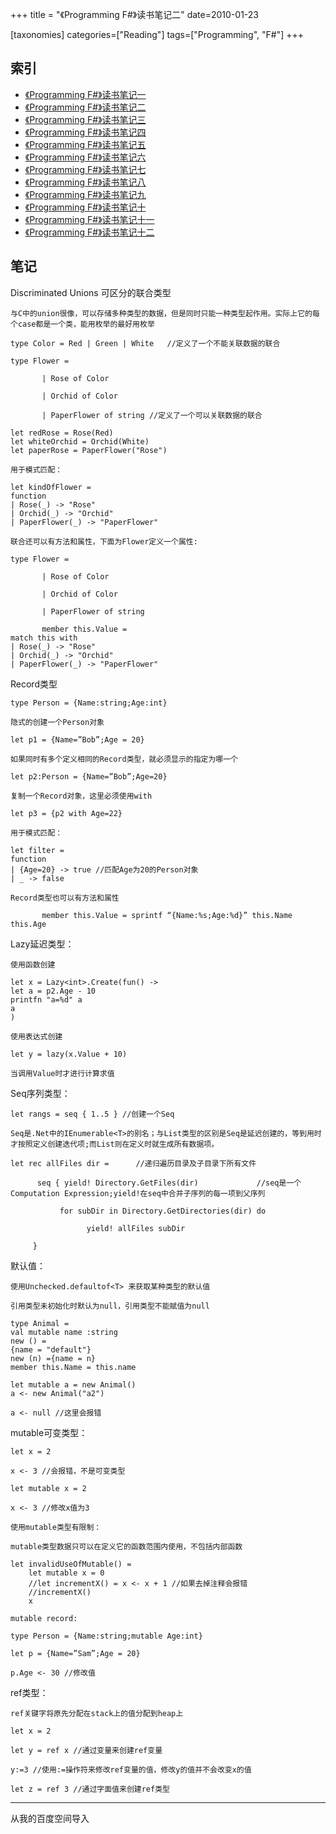 +++
title = "《Programming F#》读书笔记二"
date=2010-01-23


[taxonomies]
categories=["Reading"]
tags=["Programming", "F#"]
+++
## 索引
- [《Programming F#》读书笔记一](@/blog/life/reading/programming-fsharp/programming-fsharp-1.md)
- [《Programming F#》读书笔记二](@/blog/life/reading/programming-fsharp/programming-fsharp-2.md)
- [《Programming F#》读书笔记三](@/blog/life/reading/programming-fsharp/programming-fsharp-3.md)
- [《Programming F#》读书笔记四](@/blog/life/reading/programming-fsharp/programming-fsharp-4.md)
- [《Programming F#》读书笔记五](@/blog/life/reading/programming-fsharp/programming-fsharp-5.md)
- [《Programming F#》读书笔记六](@/blog/life/reading/programming-fsharp/programming-fsharp-6.md)
- [《Programming F#》读书笔记七](@/blog/life/reading/programming-fsharp/programming-fsharp-7.md)
- [《Programming F#》读书笔记八](@/blog/life/reading/programming-fsharp/programming-fsharp-8.md)
- [《Programming F#》读书笔记九](@/blog/life/reading/programming-fsharp/programming-fsharp-9.md)
- [《Programming F#》读书笔记十](@/blog/life/reading/programming-fsharp/programming-fsharp-10.md)
- [《Programming F#》读书笔记十一](@/blog/life/reading/programming-fsharp/programming-fsharp-11.md)
- [《Programming F#》读书笔记十二](@/blog/life/reading/programming-fsharp/programming-fsharp-12.md)

## 笔记
Discriminated Unions 可区分的联合类型

    与C中的union很像，可以存储多种类型的数据，但是同时只能一种类型起作用。实际上它的每个case都是一个类，能用枚举的最好用枚举

    type Color = Red | Green | White   //定义了一个不能关联数据的联合

    type Flower =

           | Rose of Color

           | Orchid of Color

           | PaperFlower of string //定义了一个可以关联数据的联合

    let redRose = Rose(Red)
    let whiteOrchid = Orchid(White)
    let paperRose = PaperFlower("Rose")

    用于模式匹配：

    let kindOfFlower =
    function
    | Rose(_) -> "Rose"
    | Orchid(_) -> "Orchid"
    | PaperFlower(_) -> "PaperFlower"

    联合还可以有方法和属性，下面为Flower定义一个属性:

    type Flower =

           | Rose of Color

           | Orchid of Color

           | PaperFlower of string

           member this.Value =
    match this with
    | Rose(_) -> "Rose"
    | Orchid(_) -> "Orchid"
    | PaperFlower(_) -> "PaperFlower"

Record类型

    type Person = {Name:string;Age:int}

    隐式的创建一个Person对象

    let p1 = {Name=”Bob”;Age = 20}

    如果同时有多个定义相同的Record类型，就必须显示的指定为哪一个

    let p2:Person = {Name=”Bob”;Age=20}

    复制一个Record对象，这里必须使用with

    let p3 = {p2 with Age=22}

    用于模式匹配：

    let filter =
    function
    | {Age=20} -> true //匹配Age为20的Person对象
    | _ -> false

    Record类型也可以有方法和属性

           member this.Value = sprintf “{Name:%s;Age:%d}” this.Name this.Age

Lazy延迟类型：

    使用函数创建

    let x = Lazy<int>.Create(fun() ->
    let a = p2.Age - 10
    printfn "a=%d" a
    a
    )

    使用表达式创建

    let y = lazy(x.Value + 10)

    当调用Value时才进行计算求值

Seq序列类型：

    let rangs = seq { 1..5 } //创建一个Seq

    Seq是.Net中的IEnumerable<T>的别名；与List类型的区别是Seq是延迟创建的，等到用时才按照定义创建迭代项;而List则在定义时就生成所有数据项。

    let rec allFiles dir =      //递归遍历目录及子目录下所有文件

          seq { yield! Directory.GetFiles(dir)             //seq是一个Computation Expression;yield!在seq中合并子序列的每一项到父序列

               for subDir in Directory.GetDirectories(dir) do

                     yield! allFiles subDir

         }

默认值：

    使用Unchecked.defaultof<T> 来获取某种类型的默认值

    引用类型未初始化时默认为null，引用类型不能赋值为null

    type Animal =
    val mutable name :string
    new () =
    {name = "default"}
    new (n) ={name = n}
    member this.Name = this.name

    let mutable a = new Animal()
    a <- new Animal("a2")

    a <- null //这里会报错

mutable可变类型：

    let x = 2

    x <- 3 //会报错，不是可变类型

    let mutable x = 2

    x <- 3 //修改x值为3

    使用mutable类型有限制：

    mutable类型数据只可以在定义它的函数范围内使用，不包括内部函数

    let invalidUseOfMutable() =
        let mutable x = 0
        //let incrementX() = x <- x + 1 //如果去掉注释会报错
        //incrementX()
        x

    mutable record:

    type Person = {Name:string;mutable Age:int}

    let p = {Name=”Sam”;Age = 20}

    p.Age <- 30 //修改值

ref类型：

    ref关键字将原先分配在stack上的值分配到heap上

    let x = 2

    let y = ref x //通过变量来创建ref变量

    y:=3 //使用:=操作符来修改ref变量的值，修改y的值并不会改变x的值

    let z = ref 3 //通过字面值来创建ref类型


---
从我的百度空间导入